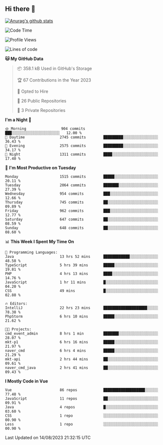 ## Hi there 👋

[![Anurag's github stats](https://github-readme-stats.vercel.app/api?username=Songwonseok)](https://github.com/anuraghazra/github-readme-stats)



<!--START_SECTION:waka-->
![Code Time](http://img.shields.io/badge/Code%20Time-2%2C451%20hrs%203%20mins-blue)

![Profile Views](http://img.shields.io/badge/Profile%20Views-0-blue)

![Lines of code](https://img.shields.io/badge/From%20Hello%20World%20I%27ve%20Written-35.0%20million%20lines%20of%20code-blue)

**🐱 My GitHub Data** 

> 📦 358.1 kB Used in GitHub's Storage 
 > 
> 🏆 67 Contributions in the Year 2023
 > 
> 💼 Opted to Hire
 > 
> 📜 26 Public Repositories 
 > 
> 🔑 3 Private Repositories 
 > 
**I'm a Night 🦉** 

```text
🌞 Morning                904 commits         ███░░░░░░░░░░░░░░░░░░░░░░   12.00 % 
🌆 Daytime                2745 commits        █████████░░░░░░░░░░░░░░░░   36.43 % 
🌃 Evening                2575 commits        █████████░░░░░░░░░░░░░░░░   34.17 % 
🌙 Night                  1311 commits        ████░░░░░░░░░░░░░░░░░░░░░   17.40 % 
```
📅 **I'm Most Productive on Tuesday** 

```text
Monday                   1515 commits        █████░░░░░░░░░░░░░░░░░░░░   20.11 % 
Tuesday                  2064 commits        ███████░░░░░░░░░░░░░░░░░░   27.39 % 
Wednesday                954 commits         ███░░░░░░░░░░░░░░░░░░░░░░   12.66 % 
Thursday                 745 commits         ██░░░░░░░░░░░░░░░░░░░░░░░   09.89 % 
Friday                   962 commits         ███░░░░░░░░░░░░░░░░░░░░░░   12.77 % 
Saturday                 647 commits         ██░░░░░░░░░░░░░░░░░░░░░░░   08.59 % 
Sunday                   648 commits         ██░░░░░░░░░░░░░░░░░░░░░░░   08.60 % 
```


📊 **This Week I Spent My Time On** 

```text
💬 Programming Languages: 
Java                     13 hrs 52 mins      ████████████░░░░░░░░░░░░░   48.58 % 
TypeScript               5 hrs 39 mins       █████░░░░░░░░░░░░░░░░░░░░   19.81 % 
PHP                      4 hrs 13 mins       ████░░░░░░░░░░░░░░░░░░░░░   14.76 % 
JavaScript               1 hr 11 mins        █░░░░░░░░░░░░░░░░░░░░░░░░   04.20 % 
CSS                      49 mins             █░░░░░░░░░░░░░░░░░░░░░░░░   02.88 % 

🔥 Editors: 
IntelliJ                 22 hrs 23 mins      ████████████████████░░░░░   78.38 % 
PhpStorm                 6 hrs 10 mins       █████░░░░░░░░░░░░░░░░░░░░   21.62 % 

🐱‍💻 Projects: 
cmd_event_admin          8 hrs 1 min         ███████░░░░░░░░░░░░░░░░░░   28.07 % 
mkt-p1                   6 hrs 16 mins       █████░░░░░░░░░░░░░░░░░░░░   21.97 % 
naver_cmd                6 hrs 4 mins        █████░░░░░░░░░░░░░░░░░░░░   21.29 % 
mkt-api                  2 hrs 44 mins       ██░░░░░░░░░░░░░░░░░░░░░░░   09.61 % 
naver_cmd_java           2 hrs 41 mins       ██░░░░░░░░░░░░░░░░░░░░░░░   09.43 % 
```

**I Mostly Code in Vue** 

```text
Vue                      86 repos            ███████████████████░░░░░░   77.48 % 
JavaScript               11 repos            ██░░░░░░░░░░░░░░░░░░░░░░░   09.91 % 
Java                     4 repos             █░░░░░░░░░░░░░░░░░░░░░░░░   03.60 % 
CSS                      1 repo              ░░░░░░░░░░░░░░░░░░░░░░░░░   00.90 % 
Less                     1 repo              ░░░░░░░░░░░░░░░░░░░░░░░░░   00.90 % 
```




 Last Updated on 14/08/2023 21:32:15 UTC
<!--END_SECTION:waka-->
